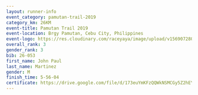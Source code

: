 ```yaml
---
layout: runner-info 
event_category: pamutan-trail-2019 
category_km: 26KM 
event-title: Pamutan Trail 2019 
event-location: Brgy Pamutan, Cebu City, Philippines 
event-logo: https://res.cloudinary.com/raceyaya/image/upload/v1569072806/logo/pamutan-trail_d8abrj.jpg 
overall_rank: 3
gender_rank: 3
bib: 26-053
first_name: John Paul
last_name: Martinez
gender: M
finish_time: 5-56-04
certificate: https://drive.google.com/file/d/173euYmKFzQQWkNSMCGy5Z2hEYFKam0k6/view?usp=sharing
---
```


